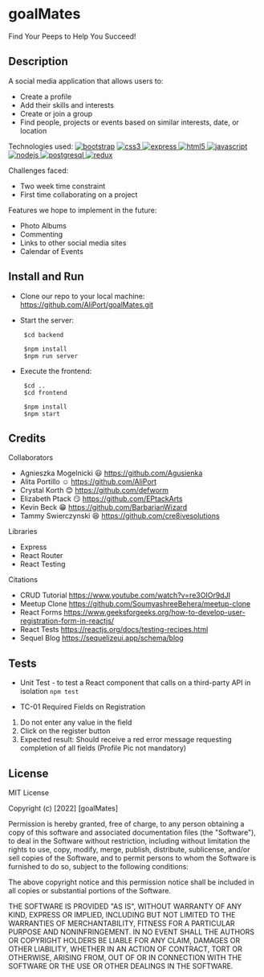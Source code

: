# goalMates

Find Your Peeps to Help You Succeed!


## Description

A social media application that allows users to:
* Create a profile
* Add their skills and interests
* Create or join a group
* Find people, projects or events based on similar interests, date, or location

Technologies used:
 [![bootstrap](https://raw.githubusercontent.com/devicons/devicon/master/icons/bootstrap/bootstrap-plain-wordmark.svg)](https://getbootstrap.com)
 [![css3](https://raw.githubusercontent.com/devicons/devicon/master/icons/css3/css3-original-wordmark.svg) ](https://www.w3schools.com/css/)
 [![express](https://raw.githubusercontent.com/devicons/devicon/master/icons/express/express-original-wordmark.svg) ](https://expressjs.com)
 [![html5](https://raw.githubusercontent.com/devicons/devicon/master/icons/html5/html5-original-wordmark.svg) ](https://www.w3.org/html/)
 [![javascript](https://raw.githubusercontent.com/devicons/devicon/master/icons/javascript/javascript-original.svg) ](https://developer.mozilla.org/en-US/docs/Web/JavaScript)
 [![nodejs](https://raw.githubusercontent.com/devicons/devicon/master/icons/nodejs/nodejs-original-wordmark.svg) ](https://nodejs.org)
 [![postgresql](https://raw.githubusercontent.com/devicons/devicon/master/icons/postgresql/postgresql-original-wordmark.svg) ](https://www.postgresql.org)
 [![redux](https://raw.githubusercontent.com/devicons/devicon/master/icons/redux/redux-original.svg)](https://redux.js.org)

Challenges faced:
* Two week time constraint
* First time collaborating on a project

Features we hope to implement in the future:
* Photo Albums
* Commenting
* Links to other social media sites
* Calendar of Events

## Install and Run

* Clone our repo to your local machine:
https://github.com/AliPort/goalMates.git

* Start the server:
  ```
   $cd backend

   $npm install
   $npm run server
   ```

* Execute the frontend:
  ```
   $cd ..
   $cd frontend

   $npm install
   $npm start

   ```
    



## Credits

Collaborators

* Agnieszka Mogelnicki :smiley: https://github.com/Agusienka
* Alita Portillo       :relaxed: https://github.com/AliPort
* Crystal Korth        :blush: https://github.com/defworm
* Elizabeth Ptack      :smirk: https://github.com/EPtackArts
* Kevin Beck           :grin: https://github.com/BarbarianWizard
* Tammy Swierczynski   :satisfied: https://github.com/cre8ivesolutions

Libraries
* Express
* React Router
* React Testing

Citations
* CRUD Tutorial https://www.youtube.com/watch?v=re3OIOr9dJI
* Meetup Clone  https://github.com/SoumyashreeBehera/meetup-clone
* React Forms   https://www.geeksforgeeks.org/how-to-develop-user-registration-form-in-reactjs/ 
* React Tests   https://reactjs.org/docs/testing-recipes.html
* Sequel Blog   https://sequelizeui.app/schema/blog


## Tests

* Unit Test - to test a React component that calls on a third-party API in isolation 
`npm test`

* TC-01 Required Fields on Registration
1. Do not enter any value in the field
2. Click on the register button
3. Expected result: Should receive a red error message requesting completion of all fields (Profile Pic not mandatory)

## License

MIT License

Copyright (c) [2022] [goalMates]

Permission is hereby granted, free of charge, to any person obtaining a copy
of this software and associated documentation files (the "Software"), to deal
in the Software without restriction, including without limitation the rights
to use, copy, modify, merge, publish, distribute, sublicense, and/or sell
copies of the Software, and to permit persons to whom the Software is
furnished to do so, subject to the following conditions:

The above copyright notice and this permission notice shall be included in all
copies or substantial portions of the Software.

THE SOFTWARE IS PROVIDED "AS IS", WITHOUT WARRANTY OF ANY KIND, EXPRESS OR
IMPLIED, INCLUDING BUT NOT LIMITED TO THE WARRANTIES OF MERCHANTABILITY,
FITNESS FOR A PARTICULAR PURPOSE AND NONINFRINGEMENT. IN NO EVENT SHALL THE
AUTHORS OR COPYRIGHT HOLDERS BE LIABLE FOR ANY CLAIM, DAMAGES OR OTHER
LIABILITY, WHETHER IN AN ACTION OF CONTRACT, TORT OR OTHERWISE, ARISING FROM,
OUT OF OR IN CONNECTION WITH THE SOFTWARE OR THE USE OR OTHER DEALINGS IN THE
SOFTWARE.

